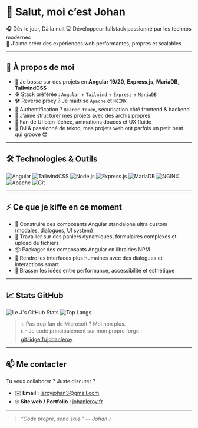 # 👋 Salut, moi c’est Johan

🎧 Dév le jour, DJ la nuit
💻 Développeur fullstack passionné par les technos modernes  
🚀 J'aime créer des expériences web performantes, propres et scalables

---

## 🧠 À propos de moi

- 🔭 Je bosse sur des projets en **Angular 19/20**, **Express.js**, **MariaDB**, **TailwindCSS**
- ⚙️ Stack préférée : `Angular` + `Tailwind` + `Express` + `MariaDB`
- 🛠️ Reverse proxy ? Je maîtrise `Apache` et `NGINX`
- 🔐 Authentification ? `Bearer token`, sécurisation côté frontend & backend
- 🧩 J’aime structurer mes projets avec des archis propres
- 🎨 Fan de UI bien léchée, animations douces et UX fluide
- 🎵 DJ & passionné de tekno, mes projets web ont parfois un petit beat qui groove 😎

---

## 🛠️ Technologies & Outils

![Angular](https://img.shields.io/badge/-Angular-DD0031?style=for-the-badge&logo=angular&logoColor=white)
![TailwindCSS](https://img.shields.io/badge/-TailwindCSS-06B6D4?style=for-the-badge&logo=tailwindcss&logoColor=white)
![Node.js](https://img.shields.io/badge/-Node.js-339933?style=for-the-badge&logo=nodedotjs&logoColor=white)
![Express.js](https://img.shields.io/badge/-Express.js-000000?style=for-the-badge&logo=express&logoColor=white)
![MariaDB](https://img.shields.io/badge/-MariaDB-003545?style=for-the-badge&logo=mariadb&logoColor=white)
![NGINX](https://img.shields.io/badge/-NGINX-009639?style=for-the-badge&logo=nginx&logoColor=white)
![Apache](https://img.shields.io/badge/-Apache-D22128?style=for-the-badge&logo=apache&logoColor=white)
![Git](https://img.shields.io/badge/-Git-F05032?style=for-the-badge&logo=git&logoColor=white)

---

## ⚡ Ce que je kiffe en ce moment

- 🧰 Construire des composants Angular standalone ultra custom (modales, dialogues, UI system)
- 🛒 Travailler sur des paniers dynamiques, formulaires complexes et upload de fichiers
- 📦 Packager des composants Angular en librairies NPM
- 💬 Rendre les interfaces plus humaines avec des dialogues et interactions smart
- 🧪 Brasser les idées entre performance, accessibilité et esthétique

---

## 📈 Stats GitHub

![Le J's GitHub Stats](https://github-readme-stats.vercel.app/api?username=JohanLeroy&show_icons=true&theme=radical)
![Top Langs](https://github-readme-stats.vercel.app/api/top-langs/?username=JohanLeroy&layout=compact&theme=radical)

> 💡 Pas trop fan de Microsoft ? Moi non plus.  
> 👉 Je code principalement sur mon propre forge : [git.lidge.fr/johanleroy](https://git.lidge.fr/johanleroy)

---

## 📫 Me contacter

Tu veux collaborer ? Juste discuter ?

- ✉️ **Email** : leroyjohan3@gmail.com  
- 🌐 **Site web / Portfolio** : [johanleroy.fr](https://johanleroy.fr)

---

> _“Code propre, sono sale.” — Johan_ 🎶
